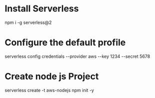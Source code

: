 # Install Serverless

npm i -g serverless@2

# Configure the default profile

serverless config credentials --provider aws --key 1234 --secret 5678

# Create node js Project

serverless create -t aws-nodejs
npm init -y
